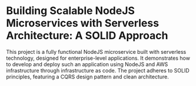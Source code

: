 # Building Scalable NodeJS Microservices with Serverless Architecture: A SOLID Approach
This project is a fully functional NodeJS microservice built with serverless technology, designed for enterprise-level applications. It demonstrates how to develop and deploy such an application using NodeJS and AWS infrastructure through infrastructure as code. The project adheres to SOLID principles, featuring a CQRS design pattern and clean architecture.

